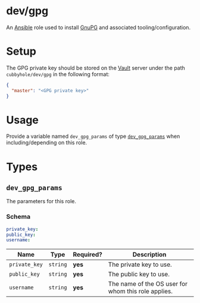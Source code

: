 # dev/gpg

An [Ansible](https://www.ansible.com) role used to install [GnuPG](https://gnupg.org/) and associated
tooling/configuration.

# Setup

The GPG private key should be stored on the [Vault](https://www.vaultproject.io) server under the path
`cubbyhole/dev/gpg` in the following format:

```json
{
  "master": "<GPG private key>"
}
```

# Usage

Provide a variable named `dev_gpg_params` of type [`dev_gpg_params`](#dev_gpg_params) when including/depending on this
role.

# Types

## `dev_gpg_params`

The parameters for this role.

### Schema

```yaml
private_key:
public_key:
username:
```

| Name          | Type     | Required? | Description                                         |
| ------------- | -------- | --------- | --------------------------------------------------- |
| `private_key` | `string` | **yes**   | The private key to use.                             |
| `public_key`  | `string` | **yes**   | The public key to use.                              |
| `username`    | `string` | **yes**   | The name of the OS user for whom this role applies. |
